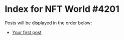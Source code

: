 # Index for NFT World #4201
Posts will be displayed in the order below:

- [Your first post](./001-first.md)

